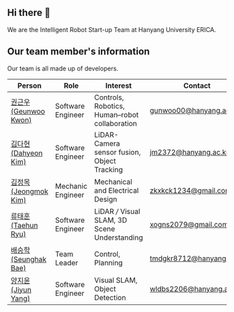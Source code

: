 ## Hi there 👋

We are the Intelligent Robot Start-up Team at Hanyang University ERICA.

## Our team member's information
Our team is all made up of developers.

|Person|Role|Interest|Contact|
|---|---|---|---|
[권근우(Geunwoo Kwon)](https://github.com/kwongeunwoo)|Software Engineer|Controls, Robotics, Human–robot collaboration|gunwoo00@hanyang.ac.kr|
[김다현(Dahyeon Kim)](https://github.com/Dadaah)|Software Engineer|LiDAR-Camera sensor fusion, Object Tracking|jm2372@hanyang.ac.kr|
[김정목(Jeongmok Kim)](https://github.com/K2mjeongmok)|Mechanic Engineer|Mechanical and Electrical Design|zkxkck1234@gmail.com|
[류태훈(Taehun Ryu)](https://github.com/taehun-ryu)|Software Engineer|LiDAR */* Visual SLAM, 3D Scene Understanding|xogns2079@gmail.com|
[배승학(Seunghak Bae)](https://github.com/crane1227)|Team Leader|Control, Planning|tmdgkr8712@hanyang.ac.kr|
[양지윤(Jiyun Yang)](https://github.com/jiyun2206)|Software Engineer|Visual SLAM, Object Detection|wldbs2206@hanyang.ac.kr|

